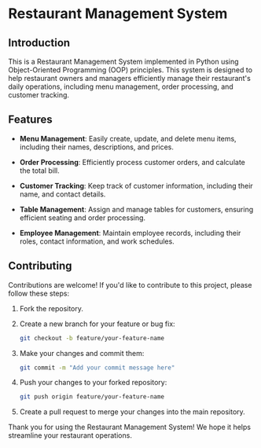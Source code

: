 # Restaurant Management System

## Introduction

This is a Restaurant Management System implemented in Python using Object-Oriented Programming (OOP) principles. This system is designed to help restaurant owners and managers efficiently manage their restaurant's daily operations, including menu management, order processing, and customer tracking.

## Features

- **Menu Management**: Easily create, update, and delete menu items, including their names, descriptions, and prices.

- **Order Processing**: Efficiently process customer orders, and calculate the total bill.

- **Customer Tracking**: Keep track of customer information, including their name, and contact details.

- **Table Management**: Assign and manage tables for customers, ensuring efficient seating and order processing.

- **Employee Management**: Maintain employee records, including their roles, contact information, and work schedules.

## Contributing

Contributions are welcome! If you'd like to contribute to this project, please follow these steps:

1. Fork the repository.

2. Create a new branch for your feature or bug fix:

   ```bash
   git checkout -b feature/your-feature-name
   ```

3. Make your changes and commit them:

   ```bash
   git commit -m "Add your commit message here"
   ```

4. Push your changes to your forked repository:

   ```bash
   git push origin feature/your-feature-name
   ```

5. Create a pull request to merge your changes into the main repository.

Thank you for using the Restaurant Management System! We hope it helps streamline your restaurant operations.
